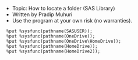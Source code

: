 

* Topic: How to locate a folder (SAS Library) 
* Written by Pradip Muhuri
* Use the program at your own risk (no warranties).

```sas
 %put %sysfunc(pathname(SASUSER));
 %put %sysfunc(pathname(OneDrive));
 %put %sysfunc(pathname(OneDrive\HomeDrive));
 %put %sysfunc(pathname(HomeDrive));
 %put %sysfunc(pathname(HomeDrive2));
```
